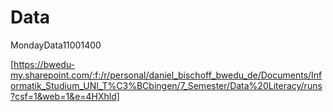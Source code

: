 # Data

MondayData11001400 

[https://bwedu-my.sharepoint.com/:f:/r/personal/daniel_bischoff_bwedu_de/Documents/Informatik_Studium_UNI_T%C3%BCbingen/7_Semester/Data%20Literacy/runs?csf=1&web=1&e=4HXhld]
